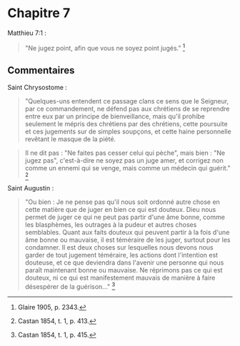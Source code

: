 # Chapitre 7

Matthieu 7:1 :

> "Ne jugez point, afin que vous ne soyez point jugés." [^1]

[^1]: Glaire 1905, p. 2343.

## Commentaires

Saint Chrysostome :

> "Quelques-uns entendent ce passage clans ce sens que le Seigneur, par ce commandement, ne défend pas aux chrétiens de se reprendre entre eux par un principe de bienveillance, mais qu'il prohibe seulement le mépris des chrétiens par des chrétiens, cette poursuite et ces jugements sur de simples soupçons, et cette haine personnelle revêtant le masque de la piété.

> Il ne dit pas : "Ne faites pas cesser celui qui pèche", mais bien : "Ne jugez pas", c'est-à-dire ne soyez pas un juge amer, et corrigez non comme un ennemi qui se venge, mais comme un médecin qui guérit." [^2]

[^2]: Castan 1854, t. 1, p. 413.

Saint Augustin :

> "Ou bien : Je ne pense pas qu'il nous soit ordonné autre chose en cette matière que de juger en bien ce qui est douteux. Dieu nous permet de juger ce qui ne peut pas partir d'une âme bonne, comme les blasphèmes, les outrages à la pudeur et autres choses semblables. Quant aux faits douteux qui peuvent partir à la fois d'une âme bonne ou mauvaise, il est téméraire de les juger, surtout pour les condamner. Il est deux choses sur lesquelles nous devons nous garder de tout jugement téméraire, les actions dont l'intention est douteuse, et ce que deviendra dans l'avenir une personne qui nous paraît maintenant bonne ou mauvaise. Ne réprimons pas ce qui est douteux, ni ce qui est manifestement mauvais de manière à faire désespérer de la guérison..." [^3]

[^3]: Castan 1854, t. 1, p. 415.
